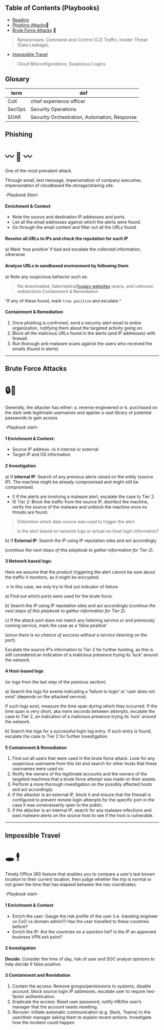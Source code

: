 
## Table of Contents (Playbooks)
- [Reading](https://learningimages.lighthouselabs.ca/Cyber+BC/Cyber+BC+C4/Top_Security_Playbooks_2022.pdf)
- [Phishing Attacks](#phishing-attacks)🎣
- [Brute Force Attacks](#brute-force-attacks) 👊
> Ransomware,
> Command-and-Control (C2) Traffic,
> Insider Threat (Data Leakage),
- [Impossible Travel](#impossible-travel)
> Cloud Misconfigurations,
> Suspicious Logins


## Glosary 
| term | def|
|-|---|
|CoX |chief experience officer|
|SecOps |Security Operations|
|SOAR|Security Orchestration, Automation, Response|

## Phishing
# :wavy_dash: :fishing_pole_and_fish: :wavy_dash:
One of the most prevalent attack.

Through email, text message, impersonation of company executive, impersonation of cloudbased file storage/sharing site.

-_Playbook Start_-
#### Enrichment & Context
- Note the source and destination IP addresses and ports.
- List all the email addresses against which the alerts were found.
- Go through the email content and filter out all the URLs found.

#### Resolve all URLs to IPs and check the reputation for each IP
a) Mark ‘true positive’ if bad and escalate the collected information, otherwise

#### Analyze URLs in sandboxed environment by following them
a) Note any suspicious behavior such as:
> file downloaded,
> fake/replica/[fugazy websites](https://www.getcybersafe.gc.ca/en/resources/real-examples-fake-online-stores)
> opens, and unknown redirections Containment & Remediation

^If any of these found, mark `true positive` and escalate.^

#### Containment & Remediation
1. Once phishing is confirmed, send a security alert email to entire organization, notifying them about the targeted activity going on.
2. Block all the malicious URLs found in the alerts (and IP addresses) with firewall.
3. Run thorough anti-malware scans against the users who received the emails (found in alerts)



---
## Brute Force Attacks 
# :lock::key:
Generally, the attacker has either:
a. reverse engineered or 
b. purchased on the dark web legitimate usernames and applies a vast library of potential passwords to gain access

-_Playbook start_-
#### 1 Enrichment & Context:
- Source IP address –is it internal or external
-  Target IP and OS information

#### 2 Investigation

a) If __internal IP__:
Search of any previous alerts raised on the entity (source IP). 
The machine might be already compromised and might still be compromised.
- I) If the alerts are involving a malware alert, escalate the case to Tier 2.
- II) Tier 2: Block the traffic from the source IP, disinfect the machine, verify the source of the malware and unblock the machine once no threats are found.

> Determine which data source was used to trigger the alert.
>
>  Is the alert based on network logs or actual on-host login information?

b) If __External IP__:
Search the IP using IP reputation sites and act accordingly

(_continue the next steps of this playbook to gather information for Tier 2_).


#### 3️ Network based logs:
Here we assume that the product triggering the alert cannot be sure about the traffic it monitors, as it might be encrypted.

-> In this case, we only try to find out indicator of failure.

a) Find out which ports were used for the brute force.

b) Search the IP using IP reputation sites and act accordingly (_continue the next steps of this playbook to gather information for Tier 2_).

c) If the attack port does not match any listening service or and previously running service, mark the case as a ‘false positive’

(_since there is no chance of success without a service listening on the port_).

Escalate the source IP’s information to Tier 2 for further hunting, as this is still considered an indication of a malicious presence trying its ‘luck’ around the network.

#### 4 Host-based logs
(or logs from the last step of the previous section)

a) Search the logs for events indicating a ‘failure to login’ or ‘user does not exist’ (depends on the attacked service).

If such logs exist, measure the time span during which they occurred. If the time span is very short, aka mere seconds between attempts, escalate the case to Tier 2, an indication of a malicious presence trying its ‘luck’ around the network.

b) Search the logs for a successful login log entry. If such entry is found, escalate the case to Tier 2 for further investigation.

#### 5 Containment & Remediation
1. Find out all users that were used in the brute force attack. Look for any suspicious username from this list and search for
other hosts that these usernames were used on.
2. Notify the owners of the legitimate accounts and the owners of the targeted machines that a brute force attempt was made
on their assets.
3. Perform a more thorough investigation on the possibly affected hosts and act accordingly.
4. If the attacker is an external IP, block it and ensure that the firewall is configured to prevent remote login attempts
for the specific port in the case it was unnecessarily open to the public.
5. If the attacker is an internal IP, search for any malware infections and past malware alerts on the source host to see
if the host is vulnerable.
---
## Impossible Travel
# :hole: :business_suit_levitating:
Timely Office 365 feature that enables you to compare a user’s last known location to their current location, then judge whether the trip is normal or not given the time that has elapsed between the two coordinates.

-_Playbook start_- 
#### 1 Enrichment & Context
- Enrich the user: Gauge the risk profile of the user (i.e. traveling engineer vs CxO vs domain admin?) Has the user travelled to these countries before?
- Enrich the IP: Are the countries on a sanction list? Is the IP an approved business VPN exit point?

#### 2 Investigation
**Decide**: Consider the time of day, risk of user and
SOC analyst opinions to help decide if false positive.

#### 3 Containment and Remidiation
1. Contain the access: Remove groups/permissions to systems, disable account, block source login IP addresses, escalate user to require two-factor authentication.
2. Eradicate the access: Reset user password, notify HR/the user’s manager that the
account needs resetting.
3. Recover: Initiate automatic communication (e.g. Slack, Teams) to the user/their manager asking them to explain recent actions. Investigate how the incident could happen


